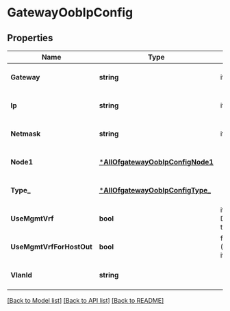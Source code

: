 # GatewayOobIpConfig

## Properties
Name | Type | Description | Notes
------------ | ------------- | ------------- | -------------
**Gateway** | **string** | if &#x60;type&#x60;&#x3D;&#x3D;&#x60;static&#x60; | [optional] [default to null]
**Ip** | **string** | if &#x60;type&#x60;&#x3D;&#x3D;&#x60;static&#x60; | [optional] [default to null]
**Netmask** | **string** | if &#x60;type&#x60;&#x3D;&#x3D;&#x60;static&#x60; | [optional] [default to null]
**Node1** | [***AllOfgatewayOobIpConfigNode1**](AllOfgatewayOobIpConfigNode1.md) |  | [optional] [default to null]
**Type_** | [***AllOfgatewayOobIpConfigType_**](AllOfgatewayOobIpConfigType_.md) |  | [optional] [default to null]
**UseMgmtVrf** | **bool** | if supported on the platform. If enabled, DNS will be using this routing-instance, too | [optional] [default to false]
**UseMgmtVrfForHostOut** | **bool** | for host-out traffic (NTP/TACPLUS/RADIUS/SYSLOG/SNMP), if alternative source network/ip is desired | [optional] [default to false]
**VlanId** | **string** |  | [optional] [default to null]

[[Back to Model list]](../README.md#documentation-for-models) [[Back to API list]](../README.md#documentation-for-api-endpoints) [[Back to README]](../README.md)


